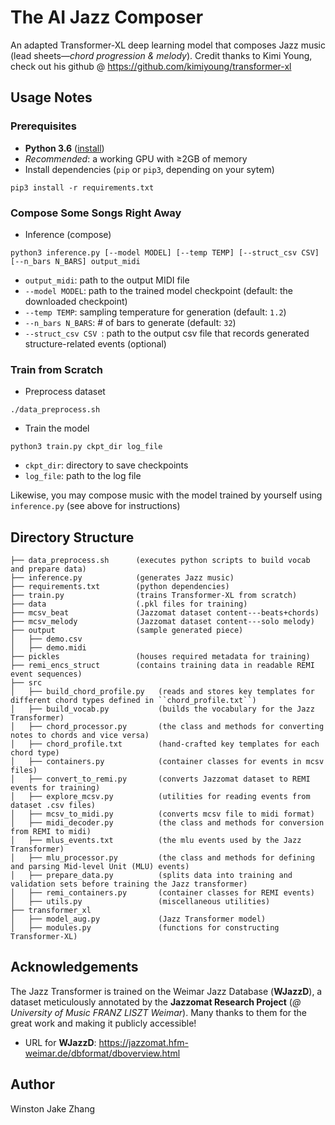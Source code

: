 # The AI Jazz Composer

An adapted Transformer-XL deep learning model that composes Jazz music  (lead sheets&mdash;_chord progression & melody_).
Credit thanks to Kimi Young, check out his github @ https://github.com/kimiyoung/transformer-xl


## Usage Notes
### Prerequisites
 * **Python 3.6** ([install](https://www.python.org/downloads/release/python-368/))
 * _Recommended_: a working GPU with &geq;2GB of memory
 * Install dependencies (``pip`` or ``pip3``, depending on your sytem)
  ```shell
  pip3 install -r requirements.txt
  ```
  
### Compose Some Songs Right Away
  * Inference (compose)
  ```shell
  python3 inference.py [--model MODEL] [--temp TEMP] [--struct_csv CSV] [--n_bars N_BARS] output_midi
  ```
  * ``output_midi``:  path to the output MIDI file
  * ``--model MODEL``:    path to the trained model checkpoint (default: the downloaded checkpoint)  
  * ``--temp TEMP``:      sampling temperature for generation (default: ``1.2``)
  * ``--n_bars N_BARS``:      # of bars to generate (default: ``32``)  
  * ``--struct_csv CSV ``:       path to the output csv file that records generated structure-related events (optional)


### Train from Scratch
  * Preprocess dataset
  ```
  ./data_preprocess.sh
  ```
  * Train the model
  ```
  python3 train.py ckpt_dir log_file
  ```
  * ``ckpt_dir``:  directory to save checkpoints  
  * ``log_file``:             path to the log file  
  
  Likewise, you may compose music with the model trained by yourself using ``inference.py`` (see above for instructions)

## Directory Structure
```
├── data_preprocess.sh      (executes python scripts to build vocab and prepare data) 
├── inference.py            (generates Jazz music)
├── requirements.txt        (python dependencies)
├── train.py                (trains Transformer-XL from scratch)
├── data                    (.pkl files for training)
├── mcsv_beat               (Jazzomat dataset content---beats+chords)
├── mcsv_melody             (Jazzomat dataset content---solo melody)
├── output                  (sample generated piece)
│   ├── demo.csv
│   ├── demo.midi
├── pickles                 (houses required metadata for training)
├── remi_encs_struct        (contains training data in readable REMI event sequences)
├── src
│   ├── build_chord_profile.py   (reads and stores key templates for different chord types defined in ``chord_profile.txt``)
│   ├── build_vocab.py           (builds the vocabulary for the Jazz Transformer)
│   ├── chord_processor.py       (the class and methods for converting notes to chords and vice versa)
│   ├── chord_profile.txt        (hand-crafted key templates for each chord type)
│   ├── containers.py            (container classes for events in mcsv files)
│   ├── convert_to_remi.py       (converts Jazzomat dataset to REMI events for training)
│   ├── explore_mcsv.py          (utilities for reading events from dataset .csv files)
│   ├── mcsv_to_midi.py          (converts mcsv file to midi format)
│   ├── midi_decoder.py          (the class and methods for conversion from REMI to midi)
│   ├── mlus_events.txt          (the mlu events used by the Jazz Transformer)
│   ├── mlu_processor.py         (the class and methods for defining and parsing Mid-level Unit (MLU) events)
│   ├── prepare_data.py          (splits data into training and validation sets before training the Jazz transformer)
│   ├── remi_containers.py       (container classes for REMI events)
│   ├── utils.py                 (miscellaneous utilities)
├── transformer_xl
│   ├── model_aug.py             (Jazz Transformer model)
│   ├── modules.py               (functions for constructing Transformer-XL)
```

## Acknowledgements
The Jazz Transformer is trained on the Weimar Jazz Database (**WJazzD**), a dataset meticulously annotated by the **Jazzomat Research Project** (_@ University of Music FRANZ LISZT Weimar_). Many thanks to them for the great work and making it publicly accessible!
   * URL for **WJazzD**: https://jazzomat.hfm-weimar.de/dbformat/dboverview.html


## Author
Winston Jake Zhang